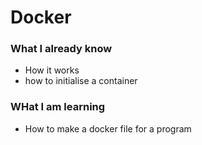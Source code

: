 # Docker

### What I already know 

* How it works
* how to initialise a container

### WHat I am learning 

* How to  make a docker file for a program